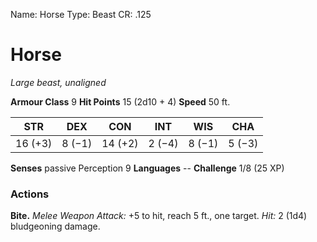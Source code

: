Name: Horse
Type: Beast
CR: .125

# Horse
_Large beast, unaligned_

**Armour Class** 9
**Hit Points** 15 (2d10 + 4)
**Speed** 50 ft.

| STR     | DEX     | CON     | INT     | WIS     | CHA     |
|---------|---------|---------|---------|---------|---------|
| 16 (+3) | 8 (−1)  | 14 (+2) | 2 (−4)  | 8 (−1)  | 5 (−3)  |

**Senses** passive Perception 9
**Languages** --
**Challenge** 1/8 (25 XP)

### Actions
**Bite.** _Melee Weapon Attack:_ +5 to hit, reach 5 ft., one target. _Hit:_ 2 (1d4) bludgeoning damage.